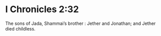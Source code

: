 # I Chronicles 2:32

The sons of Jada, Shammai’s brother : Jether and Jonathan; and Jether died childless.
